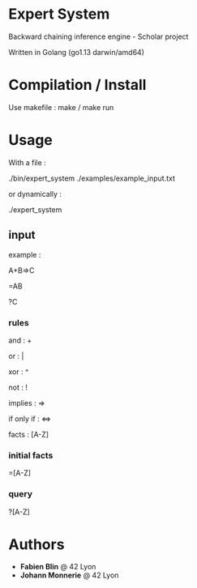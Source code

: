# Expert System

Backward chaining inference engine - Scholar project

Written in Golang (go1.13 darwin/amd64)

# Compilation / Install

Use makefile : make / make run

# Usage

With a file :

./bin/expert_system ./examples/example_input.txt

or dynamically :

./expert_system

## input

example :

A+B=>C

=AB

?C

### rules

and : +

or : |

xor : ^

not : !

implies : =>

if only if : <=>

facts : [A-Z]

### initial facts

=[A-Z]

### query

?[A-Z]

# Authors

* **Fabien Blin** @ 42 Lyon
* **Johann Monnerie** @ 42 Lyon
